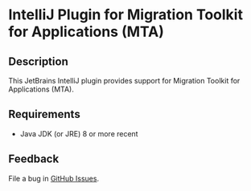# IntelliJ Plugin for Migration Toolkit for Applications (MTA)

## Description

This JetBrains IntelliJ plugin provides support for Migration Toolkit for Applications (MTA).

## Requirements

  * Java JDK (or JRE) 8 or more recent

## Feedback

File a bug in [GitHub Issues](https://github.com/windup/intellij-mta/issues).